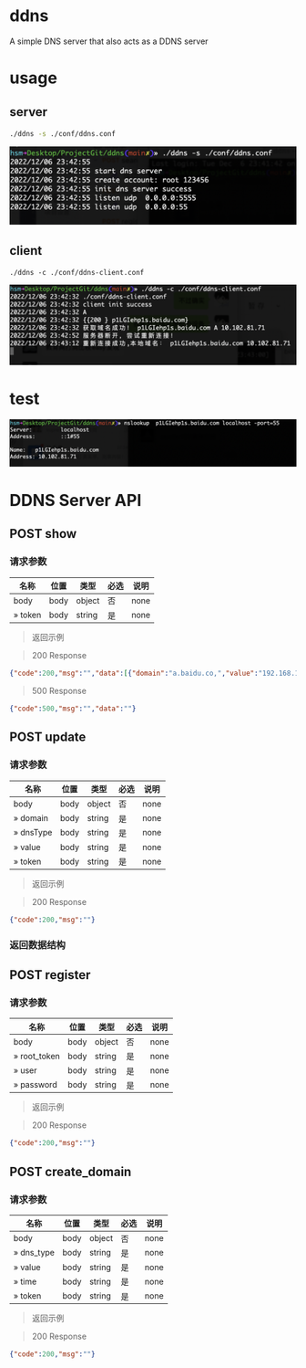# ddns
A simple DNS server that also acts as a DDNS server


# usage
## server

```bash
./ddns -s ./conf/ddns.conf 
```
![server](docs/images/server.png)

## client
```text
./ddns -c ./conf/ddns-client.conf
```
![client](docs/images/client.png)


# test

![dns_test](docs/images/dns_test.png)

# DDNS Server API

## POST show
### 请求参数

|名称|位置|类型|必选|说明|
|---|---|---|---|---|
|body|body|object| 否 |none|
|» token|body|string| 是 |none|

> 返回示例

> 200 Response

```json
{"code":200,"msg":"","data":[{"domain":"a.baidu.co,","value":"192.168.1.1","dns_type":"A","ttl":0},{"domain":"aaaa.baidu.com","value":"\u003cnil\u003e","dns_type":"A","ttl":0},{"domain":"cname.baidu.com","value":"cname.baidu.co","dns_type":"CNAME","ttl":0}]}
```

> 500 Response

```json
{"code":500,"msg":"","data":""}
```

## POST update

### 请求参数

|名称|位置|类型|必选|说明|
|---|---|---|---|---|
|body|body|object| 否 |none|
|» domain|body|string| 是 |none|
|» dnsType|body|string| 是 |none|
|» value|body|string| 是 |none|
|» token|body|string| 是 |none|

> 返回示例

> 200 Response

```json
{"code":200,"msg":""}
```


### 返回数据结构

## POST register
### 请求参数

|名称|位置|类型|必选|说明|
|---|---|---|---|---|
|body|body|object| 否 |none|
|» root_token|body|string| 是 |none|
|» user|body|string| 是 |none|
|» password|body|string| 是 |none|

> 返回示例

> 200 Response

```json
{"code":200,"msg":""}
```


## POST create_domain
### 请求参数

|名称|位置|类型|必选|说明|
|---|---|---|---|---|
|body|body|object| 否 |none|
|» dns_type|body|string| 是 |none|
|» value|body|string| 是 |none|
|» time|body|string| 是 |none|
|» token|body|string| 是 |none|

> 返回示例

> 200 Response

```json
{"code":200,"msg":""}
```





